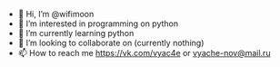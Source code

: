 - 👋 Hi, I’m @wifimoon
- 👀 I’m interested in programming on python
- 🌱 I’m currently learning python
- 💞️ I’m looking to collaborate on (currently nothing)
- 📫 How to reach me https://vk.com/vyac4e or vyache-nov@mail.ru

<!---
wifimoon/wifimoon is a ✨ special ✨ repository because its `README.md` (this file) appears on your GitHub profile.
You can click the Preview link to take a look at your changes.
--->
